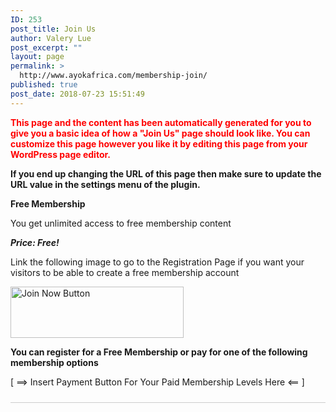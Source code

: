 ```yaml
---
ID: 253
post_title: Join Us
author: Valery Lue
post_excerpt: ""
layout: page
permalink: >
  http://www.ayokafrica.com/membership-join/
published: true
post_date: 2018-07-23 15:51:49
---
```

<p style="color: red; font-weight: bold;">This page and the content has been automatically generated for you to give you a basic idea of how a "Join Us" page should look like. You can customize this page however you like it by editing this page from your WordPress page editor.</p>
<p style="font-weight: bold;">If you end up changing the URL of this page then make sure to update the URL value in the settings menu of the plugin.</p>
<strong>Free Membership</strong>

You get unlimited access to free membership content

<em><strong>Price: Free!</strong></em>

Link the following image to go to the Registration Page if you want your visitors to be able to create a free membership account

<img title="Join Now" src="http://www.ayokafrica.com/wp-content/plugins/simple-membership/images/join-now-button-image.gif" alt="Join Now Button" width="277" height="82" />

<strong>You can register for a Free Membership or pay for one of the following membership options</strong>

[ ==&gt; Insert Payment Button For Your Paid Membership Levels Here &lt;== ]
<p style="border-bottom: 1px solid #ccc; padding-bottom: 10px; margin-bottom: 10px;"></p>